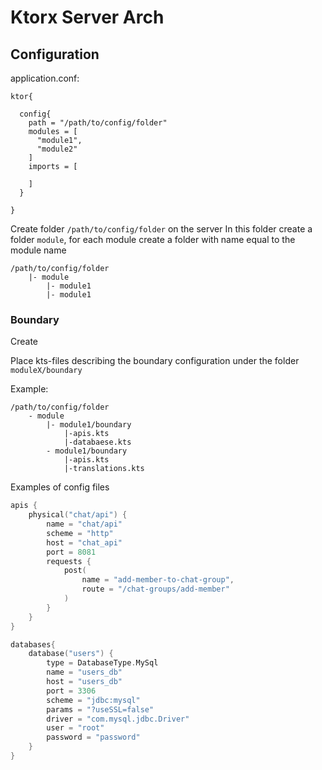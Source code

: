 # Ktorx Server Arch


## Configuration

application.conf:
```hocon
ktor{
  
  config{
    path = "/path/to/config/folder"
    modules = [
      "module1",
      "module2"
    ]
    imports = [
      
    ]
  }
  
}
```
Create folder ```/path/to/config/folder``` on the server
In this folder create a folder ```module```, for each module create a folder with name equal to  the module name
```
/path/to/config/folder
    |- module
        |- module1
        |- module1
```
### Boundary
Create

Place kts-files describing the boundary configuration under the folder
```moduleX/boundary```

Example: 
```
/path/to/config/folder
    - module
        |- module1/boundary
            |-apis.kts
            |-databaese.kts
        - module1/boundary
            |-apis.kts
            |-translations.kts
```

Examples of config files
```kotlin
apis {
    physical("chat/api") {
        name = "chat/api"
        scheme = "http"
        host = "chat_api"
        port = 8081
        requests {
            post(
                name = "add-member-to-chat-group",
                route = "/chat-groups/add-member"
            )
        }
    }
}
```


```kotlin
databases{
    database("users") {
        type = DatabaseType.MySql
        name = "users_db"
        host = "users_db"
        port = 3306
        scheme = "jdbc:mysql"
        params = "?useSSL=false"
        driver = "com.mysql.jdbc.Driver"
        user = "root"
        password = "password"
    }
}
```